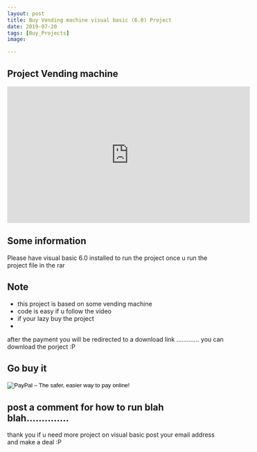 ```yaml
---
layout: post
title: Buy Vending machine visual basic (6.0) Project
date: 2019-07-20 
tags: [Buy_Projects]
image: 

---
```





## Project Vending machine

<iframe width="560" height="315" src="https://www.youtube.com/embed/1Bf0hgvDGnA" frameborder="0" allow="accelerometer; autoplay; encrypted-media; gyroscope; picture-in-picture" allowfullscreen></iframe>

## Some information
Please have visual basic 6.0 installed to run the project
once u run the project file in the rar 

## Note

 -  this project is based on some vending machine
 - code is easy if u follow the video
 - if your lazy buy the project 
 - 
after the payment you will be redirected to a download link ............. you can download the porject :P

## Go buy it 


<form action="https://www.paypal.com/cgi-bin/webscr" method="post" target="_top">
<input type="hidden" name="cmd" value="_s-xclick">
<input type="hidden" name="hosted_button_id" value="EL4ULVXJZ22ZA">
<input type="image" src="https://www.paypalobjects.com/en_GB/i/btn/btn_buynowCC_LG.gif" border="0" name="submit" alt="PayPal – The safer, easier way to pay online!">
<img alt="" border="0" src="https://www.paypalobjects.com/en_GB/i/scr/pixel.gif" width="1" height="1">
</form>





## post a comment for how to run blah blah..............


thank you if u need more project on visual basic 
post your email address and make a deal :P


